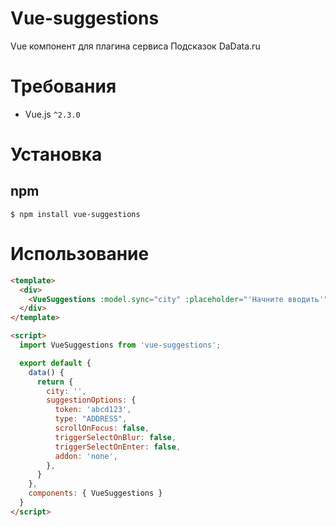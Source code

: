 # Vue-suggestions
Vue компонент для плагина сервиса Подсказок DaData.ru

# Требования
- Vue.js `^2.3.0`

# Установка

## npm

```shell
$ npm install vue-suggestions
```

# Использование
```html
<template>
  <div>
    <VueSuggestions :model.sync="city" :placeholder="'Начните вводить'" :class="form-control" :options="suggestionOptions"></VueSuggestions>
  </div>
</template>

<script>
  import VueSuggestions from 'vue-suggestions';

  export default {
    data() {
      return {
        city: '',
        suggestionOptions: {
          token: 'abcd123',
          type: "ADDRESS",
          scrollOnFocus: false,
          triggerSelectOnBlur: false,
          triggerSelectOnEnter: false,
          addon: 'none',
        },
      }
    },
    components: { VueSuggestions }
  }
</script>